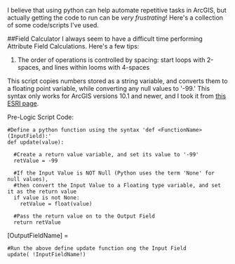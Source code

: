 I believe that using python can help automate repetitive tasks in ArcGIS, but actually getting the code to run can be *very frustrating*!  Here's a collection of some code/scripts I've used.

##Field Calculator
I always seem to have a difficult time performing Attribute Field Calculations.  Here's a few tips:
1. The order of operations is controlled by spacing: start loops with 2-spaces, and lines within looms with 4-spaces  

This script copies numbers stored as a string variable, and converts them to a floating point variable, while converting any null values to '-99.'  This syntax only works for ArcGIS versions 10.1 and newer, and I took it from [this ESRI page](http://support.esri.com/en/knowledgebase/techarticles/detail/41414).

Pre-Logic Script Code:
```
#Define a python function using the syntax 'def <FunctionName>(InputField):'
def update(value):

  #Create a return value variable, and set its value to '-99'
  retValue = -99
  
  #If the Input Value is NOT Null (Python uses the term 'None' for null values), 
  #then convert the Input Value to a Floating type variable, and set it as the return value
  if value is not None:
    retValue = float(value)
  
  #Pass the return value on to the Output Field
  return retValue
```
[OutputFieldName] =
```
#Run the above define update function ong the Input Field
update( !InputFieldName!)
```
